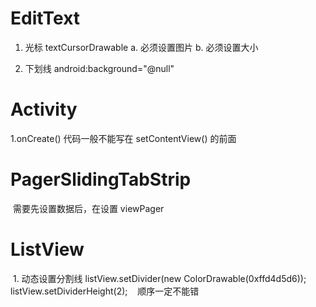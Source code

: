 # EditText
  1. 光标  textCursorDrawable
     a. 必须设置图片
     b. 必须设置大小
     
  2. 下划线
      android:background="@null"
      
# Activity
  1.onCreate()
    代码一般不能写在 setContentView() 的前面
    
# PagerSlidingTabStrip
  需要先设置数据后，在设置 viewPager
  
# ListView
  1. 动态设置分割线
    listView.setDivider(new ColorDrawable(0xffd4d5d6));
    listView.setDividerHeight(2);
    顺序一定不能错
